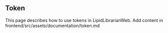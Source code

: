 ## Token

This page describes how to use tokens in LipidLibrarianWeb.
Add content in frontend/src/assets/documentation/token.md
